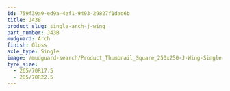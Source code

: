 ```yaml
---
id: 759f39a9-ed9a-4ef1-9493-29827f1dad6b
title: J43B
product_slug: single-arch-j-wing
part_number: J43B
mudguard: Arch
finish: Gloss
axle_type: Single
image: /mudguard-search/Product_Thumbnail_Square_250x250-J-Wing-Single-Arch.jpg
tyre_size:
  - 265/70R17.5
  - 285/70R22.5
---
```

